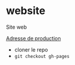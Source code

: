# website
Site web 

[Adresse de production](http://psy-labo-languedoc.fr/)

- cloner le repo
- ``git checkout gh-pages``